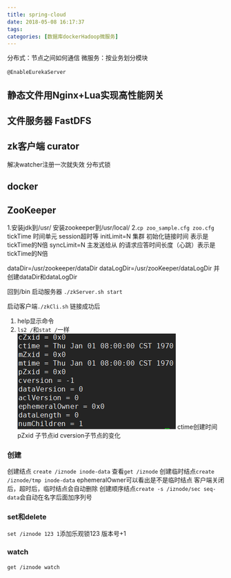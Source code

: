 ```yaml
---
title: spring-cloud
date: 2018-05-08 16:17:37
tags:
categories: [数据库dockerHadoop微服务]
---
```

分布式：节点之间如何通信
微服务：按业务划分模块

`@EnableEurekaServer`

## 静态文件用Nginx+Lua实现高性能网关

## 文件服务器 FastDFS


## zk客户端 curator
解决watcher注册一次就失效
分布式锁

## docker

## ZooKeeper
1.安装jdk到/usr/ 安装zookeeper到/usr/local/
2.`cp zoo_sample.cfg zoo.cfg`
tickTime 时间单元 session超时等
initLimit=N 集群 初始化链接时间 表示是tickTime的N倍
syncLimit=N 主发送给从 的请求应答时间长度（心跳）表示是tickTime的N倍

dataDir=/usr/zookeeper/dataDir
dataLogDir=/usr/zooKeeper/dataLogDir
并创建dataDir和dataLogDir

回到/bin 启动服务器
`./zkServer.sh start`

启动客户端`./zkCli.sh` 链接成功后 
1. help显示命令
2. `ls2 /`和`stat /`一样 
![zid](/images/zid.png)
ctime创建时间
pZxid 子节点id
cversion子节点的变化

### 创建
创建结点 `create /iznode inode-data`
查看`get /iznode`
创建临时结点`create /iznode/tmp inode-data`
ephemeralOwner可以看出是不是临时结点 客户端关闭后，超时后，临时结点会自动删除
创建顺序结点`create -s /iznode/sec seq-data`会自动在名字后面加序列号

### set和delete
`set /iznode 123 1`添加乐观锁123 版本号+1

### watch
`get /iznode watch`

